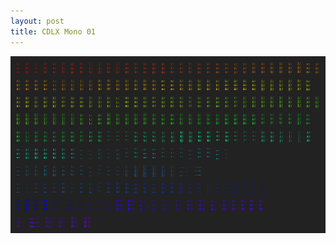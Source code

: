 ```yaml
---
layout: post
title: CDLX Mono 01
---
```

![CDLX Mono 01](/images/uploads/mono_graphics.jpg "CDLX Mono 01")